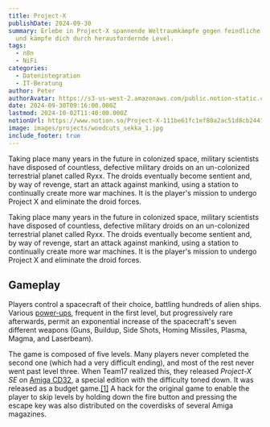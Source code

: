 ```yaml
---
title: Project-X
publishDate: 2024-09-30
summary: Erlebe in Project-X spannende Weltraumkämpfe gegen feindliche Droiden
  und kämpfe dich durch herausfordernde Level.
tags:
  - n8n
  - NiFi
categories:
  - Datenintegration
  - IT-Beratung
author: Peter
authorAvatar: https://s3-us-west-2.amazonaws.com/public.notion-static.com/e182a09e-e735-4e8a-af57-1a256e62ae88/1722775800036.jpeg
date: 2024-09-30T09:16:00.000Z
lastmod: 2024-10-02T11:40:00.000Z
notionUrl: https://www.notion.so/Project-X-111be61fc1ef80a2ac51d8cb2441cb00
image: images/projects/woodcuts_sekka_1.jpg
include_footer: true
---
```



Taking place many years in the future in colonized space, military scientists have disposed of countless, defective military droids on an un-colonized terrestrial planet called Ryxx. The droids eventually become sentient and, by way of revenge, start an attack against mankind, using a station to continually create more war machines. It is the player's mission to undergo Project X and eliminate the droid forces.


Taking place many years in the future in colonized space, military scientists have disposed of countless, defective military droids on an un-colonized terrestrial planet called Ryxx. The droids eventually become sentient and, by way of revenge, start an attack against mankind, using a station to continually create more war machines. It is the player's mission to undergo Project X and eliminate the droid forces.


## Gameplay


Players control a spacecraft of their choice, battling hundreds of alien ships. Various [power-ups](https://en.wikipedia.org/wiki/Power-up), frequent in the first level, but progressively rare afterwards, permit an exponential increase of the spacecraft's seven different weapons (Guns, Buildup, Side Shots, Homing Missiles, Plasma, Magma, and Laserbeam).


The game is composed of five levels. Many players never completed the second one (which had a very difficult ending), and most of the rest never went past level three. When Team17 realized this, they released _Project-X SE_ on [Amiga CD32](https://en.wikipedia.org/wiki/Amiga_CD32), a special edition with the difficulty toned down. It was released as a budget game.[[1]](https://en.wikipedia.org/wiki/Project-X#cite_note-Budget-1) A hack for the original game to enable the player to skip levels by holding down the fire button and pressing the escape key was also distributed on the coverdisks of several Amiga magazines.


